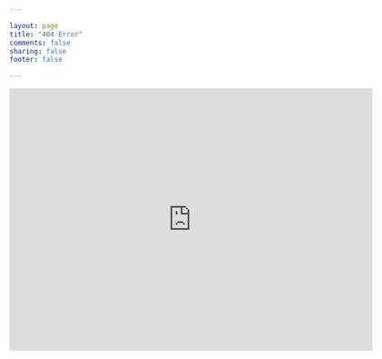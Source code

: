 ```yaml
---

layout: page
title: "404 Error"
comments: false
sharing: false
footer: false

---
```


<iframe scrolling='no' frameborder='0' src='http://yibo.iyiyun.com/js/yibo404/key/' width='640' height='462' style='display:block;'></iframe>